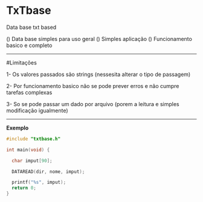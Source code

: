 # TxTbase
Data base txt based

() Data base simples para uso geral
() Simples aplicação 
() Funcionamento basico e completo

---

#Limitações

1- Os valores passados são strings (nessesita alterar o tipo de passagem)

2- Por funcionamento basico não se pode prever erros e não cumpre tarefas complexas

3- So se pode passar um dado por arquivo (porem a leitura e simples modificação igualmente)

---

**Exemplo**

```c
#include "txtbase.h"

int main(void) {

  char imput[90];

  DATAREAD(dir, nome, imput);  

  printf("%s", imput);
  return 0;
}
```
